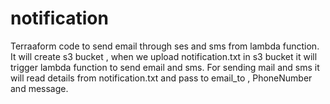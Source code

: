 # notification
Terraaform code to send email through ses and sms from lambda function. It will create s3 bucket , when we upload notification.txt in s3 bucket it will trigger lambda function to send email and sms. For sending mail and sms it will read details from notification.txt and pass to email_to ,  PhoneNumber and message.
